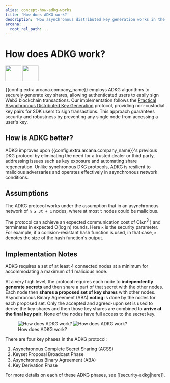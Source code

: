 ```yaml
---
alias: concept-how-adkg-works
title: 'How does ADKG work?'
description: 'How asynchronous distributed key generation works in the Arcana Network.'
arcana:
  root_rel_path: ..
---
```


# How does ADKG work?

<img src="{{config.extra.arcana.img_dir}}/icons/i_dkg_light.{{config.extra.arcana.img_png}}#only-light" width="50"/>
<img src="{{config.extra.arcana.img_dir}}/icons/i_dkg_dark.{{config.extra.arcana.img_png}}#only-dark" width="50"/>

{{config.extra.arcana.company_name}} employs ADKG algorithms to securely generate key shares, allowing authenticated users to easily sign Web3 blockchain transactions. Our implementation follows the [Practical Asynchronous Distributed Key Generation](https://eprint.iacr.org/2021/1591.pdf) protocol, providing non-custodial key pairs for SDK users to sign transactions. This approach guarantees security and robustness by preventing any single node from accessing a user's key.

## How is ADKG better?

ADKG improves upon {{config.extra.arcana.company_name}}'s previous DKG protocol by eliminating the need for a trusted dealer or third party, addressing issues such as key exposure and automating share regeneration. Unlike synchronous DKG protocols, ADKG is resilient to malicious adversaries and operates effectively in asynchronous network conditions.

## Assumptions

The ADKG protocol works under the assumption that in an asynchronous network of `n ≥ 3t + 1` nodes, where at most `t` nodes could be malicious.

The protocol can achieve an expected communication cost of O(`κ`n$^3$ ) and terminates in expected O(log n) rounds. Here `κ` is the security parameter. For example, if a collision-resistant hash function is used, in that case, `κ` denotes the size of the hash function's output.

## Implementation Notes

ADKG requires a set of at least 4 connected nodes at a minimum for accommodating a maximum of 1 malicious node.

At a very high level, the protocol requires each node to **independently generate secrets** and then share a part of that secret with the other nodes. Each node then **shares a proposed set of key shares** with other nodes. Asynchronous Binary Agreement (ABA) **voting** is done by the nodes for each proposed set. Only the accepted and agreed-upon set is used to derive the key shares and then those key shares are combined to **arrive at the final key pair**. None of the nodes have full access to the secret key.

<figure markdown="span">
  <img alt="How does ADKG work?" src="{{config.extra.arcana.img_dir}}/diagrams/d_concept_how_adkg_works_light.{{config.extra.arcana.img_png}}#only-light" class="an-screenshots with_50pc"/>
  <img alt="How does ADKG work?" src="{{config.extra.arcana.img_dir}}/diagrams/d_concept_how_adkg_works_dark.{{config.extra.arcana.img_png}}#only-dark" class="an-screenshots with_50pc"/>
  <figcaption>How does ADKG work?</figcaption>
</figure>

There are four key phases in the ADKG protocol:

1. Asynchronous Complete Secret Sharing (ACSS)
2. Keyset Proposal Broadcast Phase
3. Asynchronous Binary Agreement (ABA)
4. Key Derivation Phase

For more details on each of these ADKG phases, see [[security-adkg|here]].